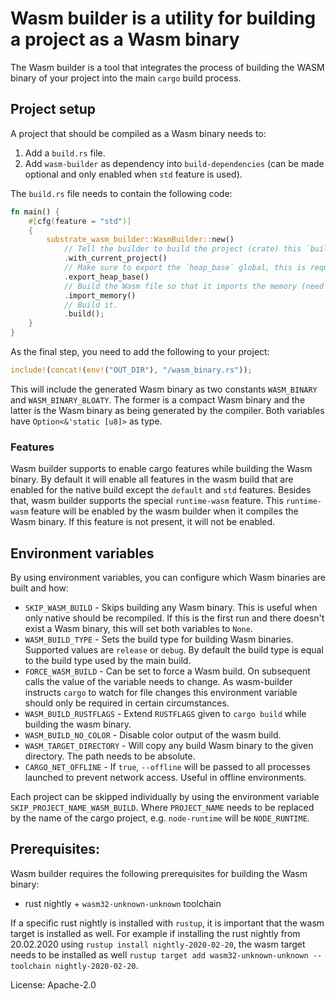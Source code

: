 # Wasm builder is a utility for building a project as a Wasm binary

The Wasm builder is a tool that integrates the process of building the WASM binary of your project into the main
`cargo` build process.

## Project setup

A project that should be compiled as a Wasm binary needs to:

1. Add a `build.rs` file.
2. Add `wasm-builder` as dependency into `build-dependencies` (can be made optional and only enabled when `std` feature is used).

The `build.rs` file needs to contain the following code:

```rust
fn main() {
    #[cfg(feature = "std")]
    {
        substrate_wasm_builder::WasmBuilder::new()
            // Tell the builder to build the project (crate) this `build.rs` is part of.
            .with_current_project()
            // Make sure to export the `heap_base` global, this is required by Substrate
            .export_heap_base()
            // Build the Wasm file so that it imports the memory (need to be provided by at instantiation)
            .import_memory()
            // Build it.
            .build();
    }
}
```

As the final step, you need to add the following to your project:

```rust
include!(concat!(env!("OUT_DIR"), "/wasm_binary.rs"));
```

This will include the generated Wasm binary as two constants `WASM_BINARY` and `WASM_BINARY_BLOATY`.
The former is a compact Wasm binary and the latter is the Wasm binary as being generated by the compiler.
Both variables have `Option<&'static [u8]>` as type.

### Features

Wasm builder supports to enable cargo features while building the Wasm binary. By default it will
enable all features in the wasm build that are enabled for the native build except the
`default` and `std` features. Besides that, wasm builder supports the special `runtime-wasm`
feature. This `runtime-wasm` feature will be enabled by the wasm builder when it compiles the
Wasm binary. If this feature is not present, it will not be enabled.

## Environment variables

By using environment variables, you can configure which Wasm binaries are built and how:

- `SKIP_WASM_BUILD` - Skips building any Wasm binary. This is useful when only native should be recompiled.
                      If this is the first run and there doesn't exist a Wasm binary, this will set both
                      variables to `None`.
- `WASM_BUILD_TYPE` - Sets the build type for building Wasm binaries. Supported values are `release` or `debug`.
                      By default the build type is equal to the build type used by the main build.
- `FORCE_WASM_BUILD` - Can be set to force a Wasm build. On subsequent calls the value of the variable
                       needs to change. As wasm-builder instructs `cargo` to watch for file changes
                       this environment variable should only be required in certain circumstances.
- `WASM_BUILD_RUSTFLAGS` - Extend `RUSTFLAGS` given to `cargo build` while building the wasm binary.
- `WASM_BUILD_NO_COLOR` - Disable color output of the wasm build.
- `WASM_TARGET_DIRECTORY` - Will copy any build Wasm binary to the given directory. The path needs
                           to be absolute.
- `CARGO_NET_OFFLINE` - If `true`, `--offline` will be passed to all processes launched to prevent network access. Useful in offline environments.

Each project can be skipped individually by using the environment variable `SKIP_PROJECT_NAME_WASM_BUILD`.
Where `PROJECT_NAME` needs to be replaced by the name of the cargo project, e.g. `node-runtime` will
be `NODE_RUNTIME`.

## Prerequisites:

Wasm builder requires the following prerequisites for building the Wasm binary:

- rust nightly + `wasm32-unknown-unknown` toolchain

If a specific rust nightly is installed with `rustup`, it is important that the wasm target is installed
as well. For example if installing the rust nightly from 20.02.2020 using `rustup install nightly-2020-02-20`,
the wasm target needs to be installed as well `rustup target add wasm32-unknown-unknown --toolchain nightly-2020-02-20`.

License: Apache-2.0
